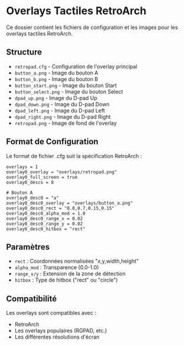 # Overlays Tactiles RetroArch

Ce dossier contient les fichiers de configuration et les images pour les overlays tactiles RetroArch.

## Structure

- `retropad.cfg` - Configuration de l'overlay principal
- `button_a.png` - Image du bouton A
- `button_b.png` - Image du bouton B
- `button_start.png` - Image du bouton Start
- `button_select.png` - Image du bouton Select
- `dpad_up.png` - Image du D-pad Up
- `dpad_down.png` - Image du D-pad Down
- `dpad_left.png` - Image du D-pad Left
- `dpad_right.png` - Image du D-pad Right
- `retropad.png` - Image de fond de l'overlay

## Format de Configuration

Le format de fichier .cfg suit la spécification RetroArch :

```
overlays = 1
overlay0_overlay = "overlays/retropad.png"
overlay0_full_screen = true
overlay0_descs = 8

# Bouton A
overlay0_desc0 = "a"
overlay0_desc0_overlay = "overlays/button_a.png"
overlay0_desc0_rect = "0.8,0.7,0.15,0.15"
overlay0_desc0_alpha_mod = 1.0
overlay0_desc0_range_x = 0.02
overlay0_desc0_range_y = 0.02
overlay0_desc0_hitbox = "rect"
```

## Paramètres

- `rect` : Coordonnées normalisées "x,y,width,height"
- `alpha_mod` : Transparence (0.0-1.0)
- `range_x/y` : Extension de la zone de détection
- `hitbox` : Type de hitbox ("rect" ou "circle")

## Compatibilité

Les overlays sont compatibles avec :
- RetroArch
- Les overlays populaires (RGPAD, etc.)
- Les différentes résolutions d'écran 